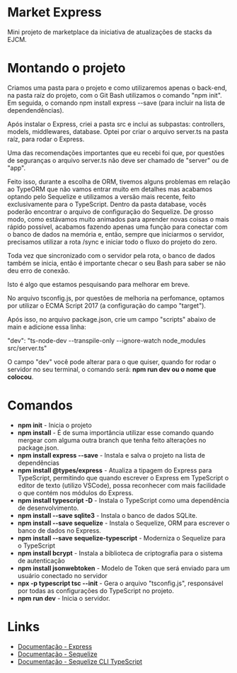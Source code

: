 # Market Express
Mini projeto de marketplace da iniciativa de atualizações de stacks da EJCM.

# Montando o projeto
Criamos uma pasta para o projeto e como utilizaremos apenas o back-end, na pasta raíz do projeto, com o Git Bash utilizamos o comando "npm init". 
Em seguida, o comando npm install express --save (para incluir na lista de dependendências). 

Após instalar o Express, criei a pasta src e inclui as subpastas: controllers, models, middlewares, database. Optei por criar o arquivo server.ts na pasta raíz, 
para rodar o Express.

Uma das recomendações importantes que eu recebi foi que, por questões de seguranças o arquivo server.ts não deve ser chamado de "server" ou de "app".

Feito isso, durante a escolha de ORM, tivemos alguns problemas em relação ao TypeORM que não vamos entrar muito em detalhes mas acabamos optando pelo Sequelize e utilizamos 
a versão mais recente, feito exclusivamente para o TypeScript. Dentro da pasta database, vocês poderão encontrar o arquivo de configuração do Sequelize. 
De grosso modo, como estávamos muito animados para aprender novas coisas o mais rápido possível, acabamos fazendo apenas uma função para conectar com o banco de dados na memória
e, então, sempre que iniciarmos o servidor, precisamos utilizar a rota /sync e iniciar todo o fluxo do projeto do zero.

Toda vez que sincronizado com o servidor pela rota, o banco de dados também se inicia, então é importante checar o seu Bash para saber se não deu erro de conexão.

Isto é algo que estamos pesquisando para melhorar em breve.

No arquivo tsconfig.js, por questões de melhoria na perfomance, optamos por utilizar o ECMA Script 2017 (a configuração do campo "target").

Após isso, no arquivo package.json, crie um campo "scripts" abaixo de main e adicione essa linha:

"dev": "ts-node-dev --transpile-only --ignore-watch node_modules src/server.ts"

O campo "dev" você pode alterar para o que quiser, quando for rodar o servidor no seu terminal, o comando será: **npm run dev ou o nome que colocou**.



# Comandos
- **npm init** - Inicia o projeto
- **npm install** - É de suma importância utilizar esse comando quando mergear com alguma outra branch que tenha feito alterações no package.json.
- **npm install express --save** - Instala e salva o projeto na lista de dependências
- **npm install @types/express** - Atualiza a tipagem do Express para TypeScript, permitindo que quando escrever o Express em TypeScript o editor de texto (utilizo VSCode),
possa reconhecer com mais facilidade o que contém nos módulos do Express.
- **npm install typescript -D** - Instala o TypeScript como uma dependência de desenvolvimento.
- **npm install --save sqlite3** - Instala o banco de dados SQLite.
- **npm install --save sequelize** - Instala o Sequelize, ORM para escrever o banco de dados no Express.
- **npm install --save sequelize-typescript** - Moderniza o Sequelize para o TypeScript
- **npm install bcrypt** - Instala a biblioteca de criptografia para o sistema de autenticação
- **npm install jsonwebtoken** - Modelo de Token que será enviado para um usuário conectado no servidor
- **npx -p typescript tsc --init** - Gera o arquivo "tsconfig.js", responsável por todas as configurações do TypeScript no projeto.
- **npm run dev** - Inicia o servidor.


# Links
- [Documentação - Express](https://expressjs.com)
- [Documentação - Sequelize](https://sequelize.org/master/manual/getting-started.html)
- [Documentação - Sequelize CLI TypeScript](https://www.npmjs.com/package/sequelize-cli-typescript)



